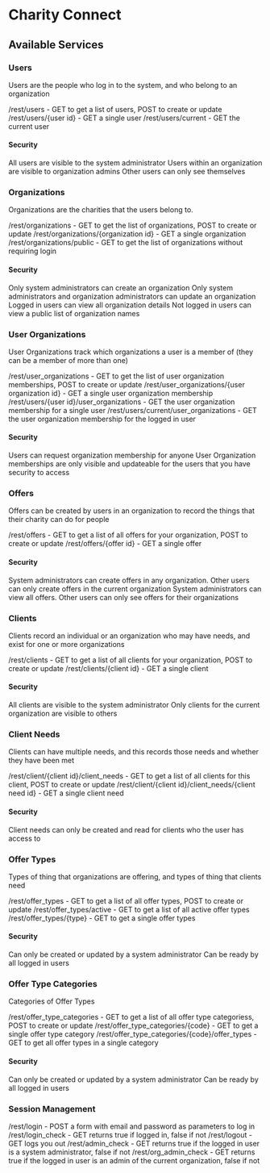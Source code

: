 # Charity Connect

## Available Services

### Users

Users are the people who log in to the system, and who belong to an organization

/rest/users - GET to get a list of users, POST to create or update
/rest/users/{user id} - GET a single user
/rest/users/current - GET the current user

#### Security
All users are visible to the system administrator
Users within an organization are visible to organization admins
Other users can only see themselves

### Organizations

Organizations are the charities that the users belong to. 

/rest/organizations - GET to get the list of organizations, POST to create or update
/rest/organizations/{organization id} - GET a single organization
/rest/organizations/public - GET to get the list of organizations without requiring login

#### Security
Only system administrators can create an organization
Only system administrators and organization administrators can update an organization
Logged in users can view all organization details
Not logged in users can view a public list of organization names


### User Organizations

User Organizations track which organizations a user is a member of (they can be a member of more than one)

/rest/user_organizations - GET to get the list of user organization memberships, POST to create or update
/rest/user_organizations/{user organization id} - GET a single user organization membership
/rest/users/{user id}/user_organizations - GET the user organization membership for a single user
/rest/users/current/user_organizations - GET the user organization membership for the logged in user

#### Security
Users can request organization membership for anyone
User Organization memberships are only visible and updateable for the users that you have security to access

### Offers

Offers can be created by users in an organization to record the things that their charity can do for people

/rest/offers - GET to get a list of all offers for your organization, POST to create or update
/rest/offers/{offer id} - GET a single offer

#### Security

System administrators can create offers in any organization. Other users can only create offers in the current organization
System administrators can view all offers. Other users can only see offers for their organizations


### Clients

Clients record an individual or an organization who may have needs, and exist for one or more organizations

/rest/clients - GET to get a list of all clients for your organization, POST to create or update
/rest/clients/{client id} - GET a single client

#### Security

All clients are visible to the system administrator
Only clients for the current organization are visible to others

### Client Needs

Clients can have multiple needs, and this records those needs and whether they have been met

/rest/client/{client id}/client_needs - GET to get a list of all clients for this client, POST to create or update
/rest/client/{client id}/client_needs/{client need id} - GET a single client need

#### Security

Client needs can only be created and read for clients who the user has access to

### Offer Types

Types of thing that organizations are offering, and types of thing that clients need

/rest/offer_types - GET to get a list of all offer types, POST to create or update
/rest/offer_types/active - GET to get a list of all active offer types
/rest/offer_types/{type} - GET to get a single offer types

#### Security

Can only be created or updated by a system administrator
Can be ready by all logged in users


### Offer Type Categories

Categories of Offer Types

/rest/offer_type_categories - GET to get a list of all offer type categoriess, POST to create or update
/rest/offer_type_categories/{code} - GET to get a single offer type category
/rest/offer_type_categories/{code}/offer_types - GET to get all offer types in a single category

#### Security

Can only be created or updated by a system administrator
Can be ready by all logged in users


### Session Management

/rest/login - POST a form with email and password as parameters to log in
/rest/login_check - GET returns true if logged in, false if not
/rest/logout - GET logs you out
/rest/admin_check - GET returns true if the logged in user is a system administrator, false if not
/rest/org_admin_check - GET returns true if the logged in user is an admin of the current organization, false if not

